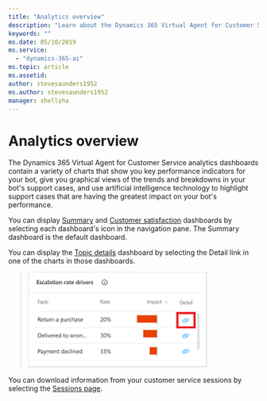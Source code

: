 ```yaml
---
title: "Analytics overview"
description: "Learn about the Dynamics 365 Virtual Agent for Customer Service dashboards."
keywords: ""
ms.date: 05/10/2019
ms.service:
  - "dynamics-365-ai"
ms.topic: article
ms.assetid: 
author: stevesaunders1952
ms.author: stevesaunders1952
manager: shellyha
---
```


# Analytics overview

The Dynamics 365 Virtual Agent for Customer Service analytics dashboards contain a variety of charts that show you key performance indicators for your bot, give you graphical views of the trends and breakdowns in your bot's support cases, and use artificial intelligence technology to highlight support cases that are having the greatest impact on your bot's performance.

You can display [Summary](analytics-summary.md) and [Customer satisfaction](analytics-CSAT.md) dashboards by selecting each dashboard's icon in the navigation pane. The Summary dashboard is the default dashboard.

You can display the [Topic details](analytics-topic-details.md) dashboard by selecting the Detail link in one of the charts in those dashboards.

   > ![Topic details link](media/topic-details-link.png)

You can download information from your customer service sessions by selecting the [Sessions page](analytics-sessions.md).